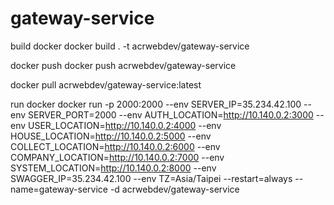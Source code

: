 # gateway-service

build docker
docker build . -t acrwebdev/gateway-service

docker push
docker push acrwebdev/gateway-service

docker pull acrwebdev/gateway-service:latest

run docker
docker run -p 2000:2000 --env SERVER_IP=35.234.42.100 --env SERVER_PORT=2000 --env AUTH_LOCATION=http://10.140.0.2:3000 --env USER_LOCATION=http://10.140.0.2:4000 --env HOUSE_LOCATION=http://10.140.0.2:5000 --env COLLECT_LOCATION=http://10.140.0.2:6000 --env COMPANY_LOCATION=http://10.140.0.2:7000 --env SYSTEM_LOCATION=http://10.140.0.2:8000 --env SWAGGER_IP=35.234.42.100 --env TZ=Asia/Taipei --restart=always --name=gateway-service -d acrwebdev/gateway-service
